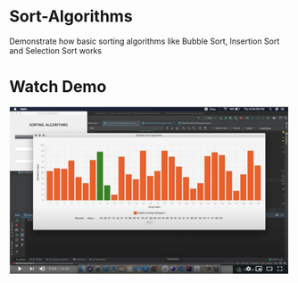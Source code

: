 # Sort-Algorithms
Demonstrate how basic sorting algorithms like Bubble Sort, Insertion Sort and Selection Sort works


# Watch Demo
<a href="https://www.youtube.com/watch?v=eutzrLXn_9U">
<img src="https://github.com/IamAKX/Sort-Algorithms/blob/master/screenshot/Screenshot%202020-08-21%20at%2012.08.25%20AM.png?raw=true" width="500" height="300"/>
</a>
